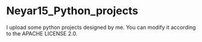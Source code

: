 # Neyar15_Python_projects
I upload some python projects designed by me. You can modify it according to the APACHE LICENSE 2.0.
